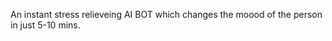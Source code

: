  An instant stress relieveing AI BOT which changes the moood of the person in just 5-10 mins.
  
  
